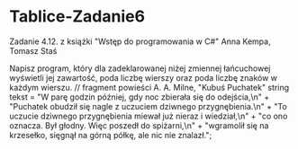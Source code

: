 # Tablice-Zadanie6
Zadanie 4.12. z książki "Wstęp do programowania w C#" Anna Kempa, Tomasz Staś

Napisz program, który dla zadeklarowanej niżej zmiennej łańcuchowej wyświetli jej zawartość, poda liczbę wierszy oraz poda liczbę znaków w każdym wierszu. 
// fragment powieści A. A. Milne, "Kubuś Puchatek" string tekst = "W parę godzin później, gdy noc zbierała się do odejścia,\n" +     "Puchatek obudził się nagle z uczuciem dziwnego przygnębienia.\n" +     "To uczucie dziwnego przygnębienia miewał już nieraz i wiedział,\n" +     "co ono oznacza. Był głodny. Więc poszedł do spiżarni,\n" +     "wgramolił się na krzesełko, sięgnął na górną półkę, ale nic nie znalazł."; 
